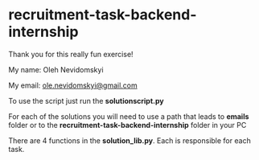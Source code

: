 # recruitment-task-backend-internship
Thank you for this really fun exercise!

My name: Oleh Nevidomskyi

My email: ole.nevidomskyi@gmail.com


To use the script just run the <b>solutionscript.py</b>

For each of the solutions you will need to use a path that leads to <b>emails</b> folder or to the <b>recruitment-task-backend-internship</b> folder in your PC

There are 4 functions in the <b>solution_lib.py</b>. Each is responsible for each task.
